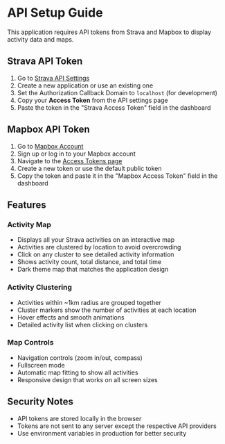 # API Setup Guide

This application requires API tokens from Strava and Mapbox to display activity data and maps.

## Strava API Token

1. Go to [Strava API Settings](https://www.strava.com/settings/api)
2. Create a new application or use an existing one
3. Set the Authorization Callback Domain to `localhost` (for development)
4. Copy your **Access Token** from the API settings page
5. Paste the token in the "Strava Access Token" field in the dashboard

## Mapbox API Token

1. Go to [Mapbox Account](https://account.mapbox.com/)
2. Sign up or log in to your Mapbox account
3. Navigate to the [Access Tokens page](https://account.mapbox.com/access-tokens/)
4. Create a new token or use the default public token
5. Copy the token and paste it in the "Mapbox Access Token" field in the dashboard

## Features

### Activity Map

- Displays all your Strava activities on an interactive map
- Activities are clustered by location to avoid overcrowding
- Click on any cluster to see detailed activity information
- Shows activity count, total distance, and total time
- Dark theme map that matches the application design

### Activity Clustering

- Activities within ~1km radius are grouped together
- Cluster markers show the number of activities at each location
- Hover effects and smooth animations
- Detailed activity list when clicking on clusters

### Map Controls

- Navigation controls (zoom in/out, compass)
- Fullscreen mode
- Automatic map fitting to show all activities
- Responsive design that works on all screen sizes

## Security Notes

- API tokens are stored locally in the browser
- Tokens are not sent to any server except the respective API providers
- Use environment variables in production for better security

